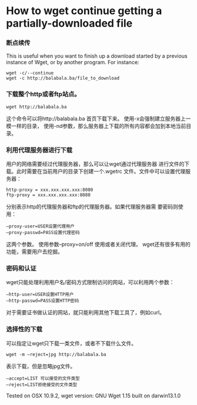 How to wget continue getting a partially-downloaded file
==============================================

### 断点续传
This is useful when you want to finish up a
download started by a previous instance of
Wget, or by another program.  For instance:

    wget -c/--continue
    wget -c http://balabala.ba/file_to_download


### 下载整个http或者ftp站点。

    wget http://balabala.ba

这个命令可以将http://balabala.ba 首页下载下来。
使用-x会强制建立服务器上一模一样的目录，
使用-nd参数，那么服务器上下载的所有内容都会加到本地当前目录。

### 利用代理服务器进行下载

用户的网络需要经过代理服务器，那么可以让wget通过代理服务器
进行文件的下载。此时需要在当前用户的目录下创建一个.wgetrc
文件。文件中可以设置代理服务器：

    http-proxy = xxx.xxx.xxx.xxx:8080
    ftp-proxy = xxx.xxx.xxx.xxx:8080

分别表示http的代理服务器和ftp的代理服务器。如果代理服务器需
要密码则使用：

    –proxy-user=USER设置代理用户
    –proxy-passwd=PASS设置代理密码

这两个参数。
使用参数–proxy=on/off 使用或者关闭代理。
wget还有很多有用的功能，需要用户去挖掘。


### 密码和认证

wget只能处理利用用户名/密码方式限制访问的网站，可以利用两个参数：

    –http-user=USER设置HTTP用户
    –http-passwd=PASS设置HTTP密码
对于需要证书做认证的网站，就只能利用其他下载工具了，例如curl。

### 选择性的下载

可以指定让wget只下载一类文件，或者不下载什么文件。

    wget -m –reject=jpg http://balabala.ba

表示下载，但是忽略jpg文件。

    –accept=LIST 可以接受的文件类型
    –reject=LIST拒绝接受的文件类型


Tested on OSX 10.9.2, wget version: GNU Wget 1.15 built on darwin13.1.0
